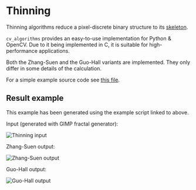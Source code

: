 # Thinning

Thinning algorithms reduce a pixel-discrete binary structure to its [skeleton](https://en.wikipedia.org/wiki/Topological_skeleton).

`cv_algorithms` provides an easy-to-use implementation for Python & OpenCV. Due to it being implemented in C, it is suitable for high-performance applications.

Both the Zhang-Suen and the Guo-Hall variants are implemented. They only differ in some details of the calculation.

For a simple example source code see [this file](https://github.com/ulikoehler/cv_algorithms/blob/master/examples/thinning.py).

## Result example

This example has been generated using the example script linked to above.

Input (generated with GIMP fractal generator):

![Thinning input](https://github.com/ulikoehler/cv_algorithms/blob/master/examples/thinning-example.png)

Zhang-Suen output:

![Zhang-Suen output](https://raw.githubusercontent.com/ulikoehler/cv_algorithms/master/examples/zhang-suen-result.png)

Guo-Hall output:

![Guo-Hall output](https://raw.githubusercontent.com/ulikoehler/cv_algorithms/master/examples/guo-hall-result.png)
